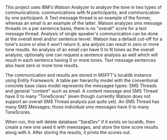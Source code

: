 This project uses IBM's Watson Analyzer to analyze the tone in two types of communications: communications with N particiipants, and communication by one participant. A Text message thread is an example of the former, whereas an email is an example of the latter. Watson analyzes sms message threads on a per sentence basis; there is no "overall" score for a text message thread.  Analysis of single speaker's communication can be done at the overall level and/or sentence levvel.  Watson has a default cut-off for a tone's score or else it won't return it; ana anlysis can result in zero or more tone results. An analysis of an email can have 0 to N tones as the overall analysis; optionally one can request a sentence analysis as well which will result in each sentence having 0 or more tones. Text message sentences also have zero or more tone results.  

The communication and results are stored in MSFFT's localdb instance using Entity Framework.  A table per hierarchy model with the conventional concrete base class model represents the messagee types: SMS Threads and general "content" such as email. A content message and SMS Thread have 0 to many "ToneScores" (even though currently Watson does not support an overall SMS Thread analysis just quite yet).  An SMS Thread has many SMS Messages; those individual sms messages have 0 to many ToneScores.

When run, this will delete database "SaraDev" if it exists on localdb, then create a new one seed it with meessages, and store the tone score results along with it. 
After storing the results, it prints the scores out.


